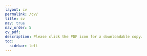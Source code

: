 ```yaml
---
layout: cv
permalink: /cv/
title: cv
nav: true
nav_order: 5
cv_pdf: 
description: Please click the PDF icon for a downloadable copy.
toc:
  sidebar: left
---
```


